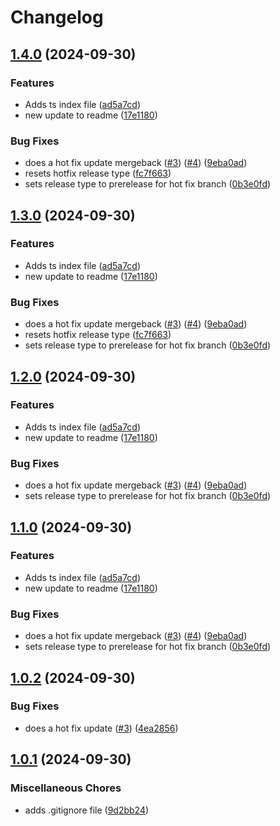 # Changelog

## [1.4.0](https://github.com/jkingworking/release-demo/compare/v1.3.0...v1.4.0) (2024-09-30)


### Features

* Adds ts index file ([ad5a7cd](https://github.com/jkingworking/release-demo/commit/ad5a7cdb08896be27ca4d0bc228a008aa4a4224d))
* new update to readme ([17e1180](https://github.com/jkingworking/release-demo/commit/17e11802567f5dd35fd20b9e6485fc3b59604dba))


### Bug Fixes

* does a hot fix update mergeback ([#3](https://github.com/jkingworking/release-demo/issues/3)) ([#4](https://github.com/jkingworking/release-demo/issues/4)) ([9eba0ad](https://github.com/jkingworking/release-demo/commit/9eba0adbfedab88b675904ab2be16278eb0f4350))
* resets hotfix release type ([fc7f663](https://github.com/jkingworking/release-demo/commit/fc7f663e6a941b938ca2baf24c09043a7db7c4fa))
* sets release type to prerelease for hot fix branch ([0b3e0fd](https://github.com/jkingworking/release-demo/commit/0b3e0fd5b1c53ddcbdda98767e7f9e6f85c19df0))

## [1.3.0](https://github.com/jkingworking/release-demo/compare/v1.2.0...v1.3.0) (2024-09-30)


### Features

* Adds ts index file ([ad5a7cd](https://github.com/jkingworking/release-demo/commit/ad5a7cdb08896be27ca4d0bc228a008aa4a4224d))
* new update to readme ([17e1180](https://github.com/jkingworking/release-demo/commit/17e11802567f5dd35fd20b9e6485fc3b59604dba))


### Bug Fixes

* does a hot fix update mergeback ([#3](https://github.com/jkingworking/release-demo/issues/3)) ([#4](https://github.com/jkingworking/release-demo/issues/4)) ([9eba0ad](https://github.com/jkingworking/release-demo/commit/9eba0adbfedab88b675904ab2be16278eb0f4350))
* resets hotfix release type ([fc7f663](https://github.com/jkingworking/release-demo/commit/fc7f663e6a941b938ca2baf24c09043a7db7c4fa))
* sets release type to prerelease for hot fix branch ([0b3e0fd](https://github.com/jkingworking/release-demo/commit/0b3e0fd5b1c53ddcbdda98767e7f9e6f85c19df0))

## [1.2.0](https://github.com/jkingworking/release-demo/compare/v1.1.0...v1.2.0) (2024-09-30)


### Features

* Adds ts index file ([ad5a7cd](https://github.com/jkingworking/release-demo/commit/ad5a7cdb08896be27ca4d0bc228a008aa4a4224d))
* new update to readme ([17e1180](https://github.com/jkingworking/release-demo/commit/17e11802567f5dd35fd20b9e6485fc3b59604dba))


### Bug Fixes

* does a hot fix update mergeback ([#3](https://github.com/jkingworking/release-demo/issues/3)) ([#4](https://github.com/jkingworking/release-demo/issues/4)) ([9eba0ad](https://github.com/jkingworking/release-demo/commit/9eba0adbfedab88b675904ab2be16278eb0f4350))
* sets release type to prerelease for hot fix branch ([0b3e0fd](https://github.com/jkingworking/release-demo/commit/0b3e0fd5b1c53ddcbdda98767e7f9e6f85c19df0))

## [1.1.0](https://github.com/jkingworking/release-demo/compare/v1.0.1...v1.1.0) (2024-09-30)


### Features

* Adds ts index file ([ad5a7cd](https://github.com/jkingworking/release-demo/commit/ad5a7cdb08896be27ca4d0bc228a008aa4a4224d))
* new update to readme ([17e1180](https://github.com/jkingworking/release-demo/commit/17e11802567f5dd35fd20b9e6485fc3b59604dba))


### Bug Fixes

* does a hot fix update mergeback ([#3](https://github.com/jkingworking/release-demo/issues/3)) ([#4](https://github.com/jkingworking/release-demo/issues/4)) ([9eba0ad](https://github.com/jkingworking/release-demo/commit/9eba0adbfedab88b675904ab2be16278eb0f4350))
* sets release type to prerelease for hot fix branch ([0b3e0fd](https://github.com/jkingworking/release-demo/commit/0b3e0fd5b1c53ddcbdda98767e7f9e6f85c19df0))

## [1.0.2](https://github.com/jkingworking/release-demo/compare/v1.0.1...v1.0.2) (2024-09-30)


### Bug Fixes

* does a hot fix update ([#3](https://github.com/jkingworking/release-demo/issues/3)) ([4ea2856](https://github.com/jkingworking/release-demo/commit/4ea2856377d2591fb880f7c68d7de7d3ab6ae0d4))

## [1.0.1](https://github.com/jkingworking/release-demo/compare/junk-v1.0.0...junk-v1.0.1) (2024-09-30)


### Miscellaneous Chores

* adds .gitignore file ([9d2bb24](https://github.com/jkingworking/release-demo/commit/9d2bb245c081f75240649de729adacea304fb6d3))
